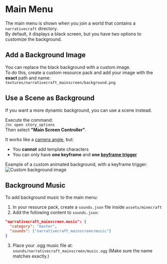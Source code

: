 # Main Menu

The main menu is shown when you join a world that contains a `narrativecraft` directory.  
By default, it displays a black screen, but you have two options to customize the background.

## Add a Background Image

You can replace the black background with a custom image.  
To do this, create a custom resource pack and add your image with the **exact** path and name:  
`textures/narrativecraft_mainscreen/background.png`

## Use a Scene as Background

If you want a more dynamic background, you can use a scene instead.

Execute the command:  
`/nc open story_options`  
Then select **"Main Screen Controller"**.

It works like a [camera angle](/creating-in-game/camera-angle), but:

- You **cannot** add template characters
- You can only have **one keyframe** and **one [keyframe trigger](/creating-in-game/cutscene#keyframe-trigger)**

Example of a custom animated background, with a keyframe trigger:  
![Custom background image](/assets/customizations/main-menu/cutsom-background-main-menu.png)

## Background Music

To add background music to the main menu:

1. In your resource pack, create a `sounds.json` file inside `assets/minecraft`
2. Add the following content to `sounds.json`:

```json
"narrativecraft_mainscreen.music": {
  "category": "master",
  "sounds": ["narrativecraft_mainscreen/music"]
}
```

3.  Place your .ogg music file at: `sounds/narrativecraft_mainscreen/music.ogg` (Make sure the name matches exactly.)
